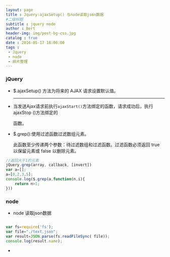 ```yaml
---
layout: page
title : Jquery:ajaxSetup() 与node读取json数据
#二级标题
subtitle : jquery node
author : Bert
header-img: img/post-bg-css.jpg
catalog : true
date : 2016-05-17 18:00:00
tags :
 - Jquery
 - node
 - 碎片整理
---
```



### jQuery

- $.ajaxSetup() 方法为将来的 AJAX 请求设置默认值。

  ------

- 当发送Ajax请求前执行`ajaxStart()`方法绑定的函数，请求成功后，执行ajaxStop ()方法绑定的

  函数。

- $.grep():使用过滤函数过滤数组元素。

  此函数至少传递两个参数：待过滤数组和过滤函数。过滤函数必须返回 true 以保留元素或 false 以删除元素。

```js
//返回大于1的元素
jQuery.grep(array, callback, [invert])
var a=[];
a=[0,2,3,5];
console.log($.grep(a,function(n,i){
    return n>1;
}))
```

### node

- node 读取json数据

```js

var fs=require('fs');
var file="./text.json";
var result=JSON.parse(fs.readFileSync( file));
console.log(result.name);
```

- 